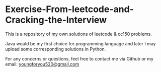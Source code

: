 # Exercise-From-leetcode-and-Cracking-the-Interview

This is a repository of my own solutions of leetcode & cc150 problems.

Java would be my first choice for programming language and later I may upload some corresponding solutions in Python.

For any concerns or questions, feel free to contact me via Github or my email: youngforyou520@gmail.com
